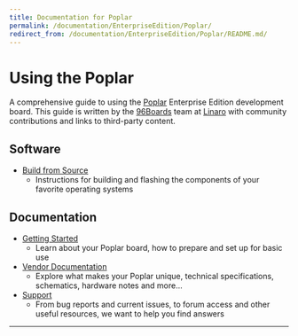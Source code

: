 ```yaml
---
title: Documentation for Poplar
permalink: /documentation/EnterpriseEdition/Poplar/
redirect_from: /documentation/EnterpriseEdition/Poplar/README.md/
---
```

# Using the Poplar

A comprehensive guide to using the [Poplar](https://www.96boards.org/product/poplar/) Enterprise Edition development board. This guide is written by the [96Boards](https://www.96boards.org) team at [Linaro](http://www.linaro.org) with community contributions and links to third-party content.

## Software

- [Build from Source](BuildSource/)
   - Instructions for building and flashing the components of your favorite operating systems

## Documentation

- [Getting Started](GettingStarted/)
   - Learn about your Poplar board, how to prepare and set up for basic use
- [Vendor Documentation](HardwareDocs/)
   - Explore what makes your Poplar unique, technical specifications, schematics, hardware notes and more...
- [Support](Support/)
   - From bug reports and current issues, to forum access and other useful resources, we want to help you find answers   

***
